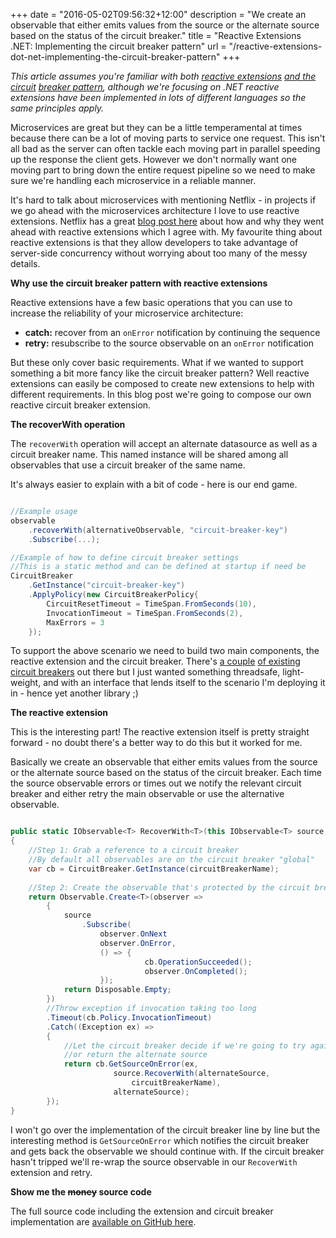 +++
date = "2016-05-02T09:56:32+12:00"
description = "We create an observable that either emits values from the source or the alternate source based on the status of the circuit breaker."
title = "Reactive Extensions .NET: Implementing the circuit breaker pattern"
url = "/reactive-extensions-dot-net-implementing-the-circuit-breaker-pattern"
+++

_This article assumes you're familiar with both [reactive extensions](http://reactivex.io/) [and the circuit](http://martinfowler.com/bliki/CircuitBreaker.html) [breaker pattern](https://msdn.microsoft.com/en-us/library/dn589784.aspx), although we're focusing on .NET reactive extensions have been implemented in lots of different languages so the same principles apply._

Microservices are great but they can be a little temperamental at times because there can be a lot of moving parts to service one request. This isn't all bad as the server can often tackle each moving part in parallel speeding up the response the client gets. However we don't normally want one moving part to bring down the entire request pipeline so we need to make sure we're handling each microservice in a reliable manner.

It's hard to talk about microservices with mentioning Netflix - in projects if we go ahead with the microservices architecture I love to use reactive extensions. Netflix has a great [blog post here](http://techblog.netflix.com/2013/02/rxjava-netflix-api.html) about how and why they went ahead with reactive extensions which I agree with. My favourite thing about reactive extensions is that they allow developers to take advantage of server-side concurrency without worrying about too many of the messy details.

**Why use the circuit breaker pattern with reactive extensions**

Reactive extensions have a few basic operations that you can use to increase the reliability of your microservice architecture:

* **catch:** recover from an `onError` notification by continuing the sequence
* **retry:** resubscribe to the source observable on an `onError` notification

But these only cover basic requirements. What if we wanted to support something a bit more fancy like the circuit breaker pattern? Well reactive extensions can easily be composed to create new extensions to help with different requirements. In this blog post we're going to compose our own reactive circuit breaker extension.

**The recoverWith operation**

The `recoverWith` operation will accept an alternate datasource as well as a circuit breaker name. This named instance will be shared among all observables that use a circuit breaker of the same name.

It's always easier to explain with a bit of code - here is our end game.

```csharp

//Example usage
observable
    .recoverWith(alternativeObservable, "circuit-breaker-key")
    .Subscribe(...);

//Example of how to define circuit breaker settings
//This is a static method and can be defined at startup if need be
CircuitBreaker
    .GetInstance("circuit-breaker-key")
    .ApplyPolicy(new CircuitBreakerPolicy{
        CircuitResetTimeout = TimeSpan.FromSeconds(10),
        InvocationTimeout = TimeSpan.FromSeconds(2),
        MaxErrors = 3
    });
```

To support the above scenario we need to build two main components, the reactive extension and the circuit breaker. There's [a couple](https://www.nuget.org/packages/CircuitBreaker.Net/) [of existing](https://www.nuget.org/packages/Helpful.CircuitBreaker/) [circuit breakers](https://www.nuget.org/packages/Polly/) out there but I just wanted something threadsafe, light-weight, and with an interface that lends itself to the scenario I'm deploying it in - hence yet another library ;)

**The reactive extension**

This is the interesting part! The reactive extension itself is pretty straight forward - no doubt there's a better way to do this but it worked for me. 

Basically we create an observable that either emits values from the source or the alternate source based on the status of the circuit breaker. Each time the source observable errors or times out we notify the relevant circuit breaker and either retry the main observable or use the alternative observable. 

```csharp

public static IObservable<T> RecoverWith<T>(this IObservable<T> source, IObservable<T> alternateSource, string circuitBreakerName = "global") where T : class
{
    //Step 1: Grab a reference to a circuit breaker
    //By default all observables are on the circuit breaker "global"
    var cb = CircuitBreaker.GetInstance(circuitBreakerName);
    
    //Step 2: Create the observable that's protected by the circuit breaker
    return Observable.Create<T>(observer =>
        {
            source
                .Subscribe(
                    observer.OnNext
                    observer.OnError, 
                    () => { 
                              cb.OperationSucceeded();  
                              observer.OnCompleted(); 
                    });
            return Disposable.Empty;
        })
        //Throw exception if invocation taking too long
        .Timeout(cb.Policy.InvocationTimeout)
        .Catch((Exception ex) =>
        {
            //Let the circuit breaker decide if we're going to try again 
            //or return the alternate source
            return cb.GetSourceOnError(ex, 
                       source.RecoverWith(alternateSource, 
                           circuitBreakerName), 
                       alternateSource);
        });
}
```

I won't go over the implementation of the circuit breaker line by line but the interesting method is `GetSourceOnError` which notifies the circuit breaker and gets back the observable we should continue with. If the circuit breaker hasn't tripped we'll re-wrap the source observable in our `RecoverWith` extension and retry.

**Show me the <strike>money</strike> source code**

The full source code including the extension and circuit breaker implementation are [available on GitHub here](https://github.com/myquay/Solve.Reliability.Rx).